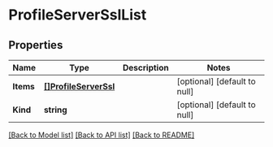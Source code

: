 # ProfileServerSslList

## Properties
Name | Type | Description | Notes
------------ | ------------- | ------------- | -------------
**Items** | [**[]ProfileServerSsl**](profile_serverSsl.md) |  | [optional] [default to null]
**Kind** | **string** |  | [optional] [default to null]

[[Back to Model list]](../README.md#documentation-for-models) [[Back to API list]](../README.md#documentation-for-api-endpoints) [[Back to README]](../README.md)


